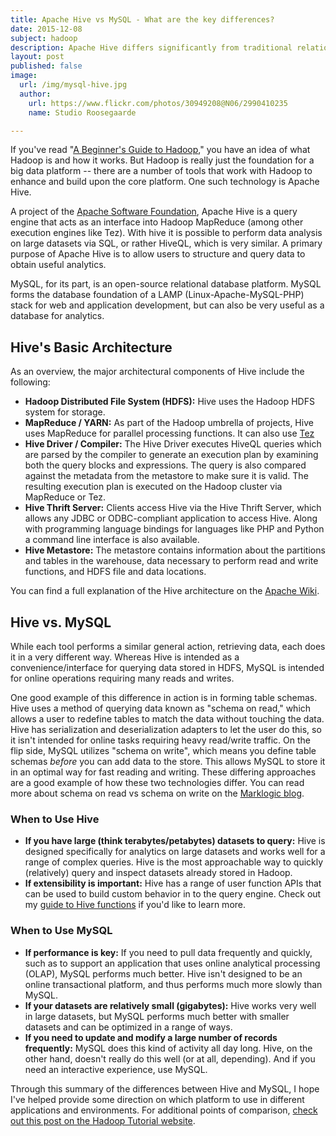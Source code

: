 ```yaml
---
title: Apache Hive vs MySQL - What are the key differences?
date: 2015-12-08
subject: hadoop
description: Apache Hive differs significantly from traditional relational databases like MySQL. I'll walk through some key differences in architecture and use cases to give a sense of when and why to use each technology.
layout: post
published: false
image:
  url: /img/mysql-hive.jpg
  author:
    url: https://www.flickr.com/photos/30949208@N06/2990410235
    name: Studio Roosegaarde

---
```


If you've read "[A Beginner's Guide to
Hadoop](http://blog.matthewrathbone.com/2013/04/17/what-is-hadoop.html),"
you have an idea of what Hadoop is and how it works. But Hadoop is really
just the foundation for a big data platform -- there are a number of
tools that work with Hadoop to enhance and build upon the core platform.
One such technology is Apache Hive.

A project of the [Apache Software Foundation](https://hive.apache.org/),
Apache Hive is a query engine that acts as an interface
into Hadoop MapReduce (among other execution engines like Tez). With hive it is possible to perform data analysis on large datasets via SQL, 
or rather HiveQL, which is very similar. A primary purpose of Apache Hive is to allow users to structure and
query data to obtain useful analytics.

MySQL, for its part, is an open-source relational database platform. MySQL forms the database foundation of
a LAMP (Linux-Apache-MySQL-PHP) stack for web and application
development, but can also be very useful as a database for analytics.

Hive's Basic Architecture
-------------------------

As an overview, the major architectural components of Hive include the
following:

-   **Hadoop Distributed File System (HDFS):** Hive uses the Hadoop HDFS
    system for storage.
-   **MapReduce / YARN:** As part of the Hadoop umbrella of projects, Hive uses MapReduce for
    parallel processing functions. It can also use [Tez](https://tez.apache.org/)
-   **Hive Driver / Compiler:** The Hive Driver executes HiveQL queries which are
    parsed by the compiler to generate an execution plan by
    examining both the query blocks and expressions. The query is also compared
    against the metadata from the metastore to make sure it is valid. The resulting execution plan
    is executed on the Hadoop cluster via MapReduce or Tez.
-   **Hive Thrift Server:** Clients access Hive via the Hive Thrift
    Server, which allows any JDBC or ODBC-compliant application to
    access Hive. Along with programming language bindings for languages like PHP and Python a
    command line interface is also available.
-   **Hive Metastore:** The metastore contains information about the
    partitions and tables in the warehouse, data necessary to perform
    read and write functions, and HDFS file and data locations.

You can find a full explanation of the Hive architecture on the [Apache
Wiki](https://cwiki.apache.org/confluence/display/Hive/Design).

Hive vs. MySQL
--------------

While each tool performs a similar general action, retrieving data, each
does it in a very different way. Whereas Hive is intended as a
convenience/interface for querying data stored in HDFS, MySQL is
intended for online operations requiring many reads and writes.

One good example of this difference in action is in forming table schemas. Hive uses a method of querying data known as "schema on
read," which allows a user to redefine tables to match the data without touching the data. 
Hive has serialization and deserialization adapters to let the user do this, so it isn't intended for online tasks requiring heavy read/write
traffic. On the flip side, MySQL utilizes "schema on write", which means you define table schemas *before* 
you can add data to the store. This allows MySQL to store it in an optimal way for fast reading and writing. These differing
approaches are a good example of how these two technologies differ. You can read more about schema on read vs schema on write on the
[Marklogic
blog](http://www.marklogic.com/blog/schema-on-read-vs-schema-on-write/).

### When to Use Hive

-   **If you have large (think terabytes/petabytes) datasets to query:** Hive is
    designed specifically for analytics on large datasets and works well
    for a range of complex queries. Hive is the most approachable way to quickly (relatively)
    query and inspect datasets already stored in Hadoop.
-   **If extensibility is important:** Hive has a range of user function APIs that can be used to build
    custom behavior in to the query engine. Check out my [guide to Hive functions](http://blog.matthewrathbone.com/2015/07/27/ultimate-guide-to-writing-custom-functions-for-hive.html) 
    if you'd like to learn more.

### When to Use MySQL

-   **If performance is key:** If you need to pull data frequently and
    quickly, such as to support an application that uses online
    analytical processing (OLAP), MySQL performs much better. Hive isn't
    designed to be an online transactional platform, and thus performs
    much more slowly than MySQL.
-   **If your datasets are relatively small (gigabytes):** Hive works very well in
    large datasets, but MySQL performs much better with
    smaller datasets and can be optimized in a range of ways.
-   **If you need to update and modify a large number of records
    frequently:** MySQL does this kind of activity all day long. Hive,
    on the other hand, doesn't really do this well (or at
    all, depending). And if you need an interactive experience, use
    MySQL.

Through this summary of the differences between Hive and MySQL, I hope
I've helped provide some direction on which platform to use in different
applications and environments. For additional points of comparison,
[check out this post on the Hadoop Tutorial website](http://hadooptutorial.info/hive-vs-rdbms/).



